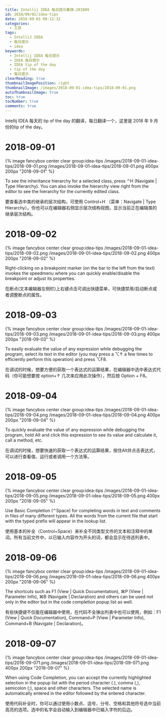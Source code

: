 ```yaml
---
title: Intellij IDEA 每日提示集锦-201809
id: 2018/09/01/idea-tips
date: 2018-09-01 08:12:32
categories:
  - 工具
tags:
  - IntelliJ IDEA
  - 每日提示
  - idea
keywords: 
  - Intellij IDEA 每日提示
  - IDEA 每日提示
  - IDEA tip of the day
  - tip of the day
  - 每日提示
clearReading: true
thumbnailImagePosition: right
thumbnailImage: /images/2018-09-01-idea-tips/2018-09-01.png
autoThumbnailImage: true
toc: true
tocNumber: true
comments: true
---
```


Intellij IDEA 每天的 tip of the day 的翻译，每日翻译一个，这里是 2018 年 9 月份的tip of the day。
<!-- more -->

# 2018-09-01

{% image fancybox center clear 
group:idea-tips /images/2018-09-01-idea-tips/2018-09-01.png
/images/2018-09-01-idea-tips/2018-09-01.png 400px 200px 
"2018-09-01" 
%}

To see the inheritance hierarchy for a selected class, press ⌃H (Navigate | Type Hierarchy). You can also invoke the hierarchy view right from the editor to see the hierarchy for the currently edited class.

要查看选中类的继承的层次结构，可使用 Control+H （菜单：Navigate | Type Hierarchy）。你也可以在编辑器右侧显示层次结构视图，显示当前正在编辑类的继承层次结构。

# 2018-09-02

{% image fancybox center clear 
group:idea-tips /images/2018-09-01-idea-tips/2018-09-02.png
/images/2018-09-01-idea-tips/2018-09-02.png 400px 200px 
"2018-09-02" 
%}

Right-clicking on a breakpoint marker (on the bar to the left from the text) invokes the speedmenu where you can quickly enable/disable the breakpoint or adjust its properties.

在断点(文本编辑器左侧栏)上右键点击可调出快捷菜单，可快捷禁用/启动断点或者调整断点的属性。

# 2018-09-03

{% image fancybox center clear 
group:idea-tips /images/2018-09-01-idea-tips/2018-09-03.png
/images/2018-09-01-idea-tips/2018-09-03.png 400px 200px 
"2018-09-03" 
%}

To easily evaluate the value of any expression while debugging the program, select its text in the editor (you may press a ⌥↑ a few times to efficiently perform this operation) and press ⌥F8.

在调试的时候，想要方便的获取一个表达式的运算结果，在编辑器中选中表达式代码（你可能想要按 option+↑ 几次来应用此次操作），然后按 Option + F8。

# 2018-09-04

{% image fancybox center clear 
group:idea-tips /images/2018-09-01-idea-tips/2018-09-04.png
/images/2018-09-01-idea-tips/2018-09-04.png 400px 200px 
"2018-09-04" 
%}

To quickly evaluate the value of any expression while debugging the program, hold Alt and click this expression to see its value and calculate it, call a method, etc.

在调试的时候，想要快速的获取一个表达式的运算结果，按住Alt并点击表达式，可以进行查看值、运行或者调用一个方法等。

# 2018-09-05

{% image fancybox center clear 
group:idea-tips /images/2018-09-01-idea-tips/2018-09-05.png
/images/2018-09-01-idea-tips/2018-09-05.png 400px 200px 
"2018-09-05" 
%}

Use Basic Completion (⌃Space) for completing words in text and comments in files of many different types.
All the words from the current file that start with the typed prefix will appear in the lookup list.

使用基本的补全（Control+Space）来补全不同类型文件的文本和注释中的单词。所有当前文件中，以已输入内容作为开头的词，都会显示在待选列表中。

# 2018-09-06

{% image fancybox center clear 
group:idea-tips /images/2018-09-01-idea-tips/2018-09-06.png
/images/2018-09-01-idea-tips/2018-09-06.png 400px 200px 
"2018-09-06" 
%}

The shortcuts such as F1 (View | Quick Documentation), ⌘P (View | Parameter Info), ⌘B (Navigate | Declaration) and others can be used not only in the editor but in the code completion popup list as well.

有些快捷键不仅能在编辑器中使用，在代码不全弹出列表中也可以使用，例如：F1 (View | Quick Documentation), Command+P (View | Parameter Info), Command+B (Navigate | Declaration)。

# 2018-09-07

{% image fancybox center clear 
group:idea-tips /images/2018-09-01-idea-tips/2018-09-071.png
/images/2018-09-01-idea-tips/2018-09-071.png 400px 200px 
"2018-09-07" 
%}

When using Code Completion, you can accept the currently highlighted selection in the popup list with the period character (.), comma (,), semicolon (;), space and other characters.
The selected name is automatically entered in the editor followed by the entered character.

使用代码补全时，你可以通过使用小数点、逗号、分号、空格和其他符号选中当前高亮的选项。选中的名字会自动输入到编辑器中已输入字符的后边。

